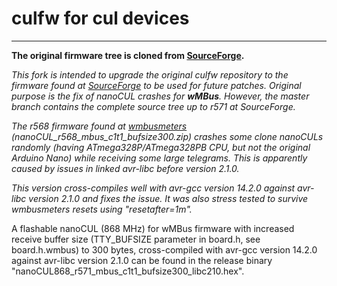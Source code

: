 # culfw for cul devices
___
**The original firmware tree is cloned from [SourceForge](https://sourceforge.net/p/culfw/code/commit_browser).**

_This fork is intended to upgrade the original culfw repository to the firmware found at [SourceForge](https://sourceforge.net/p/culfw/code/commit_browser) to be used for future patches. Original purpose is the fix of nanoCUL crashes for **wMBus**. However, the master branch contains the complete source tree up to r571 at SourceForge._

_The r568 firmware found at [wmbusmeters](https://github.com/wmbusmeters/wmbusmeters-wiki/blob/master/nanoCUL.md) (nanoCUL\_r568\_mbus\_c1t1\_bufsize300.zip) crashes some clone nanoCULs randomly (having ATmega328P/ATmega328PB CPU, but not the original Arduino Nano) while receiving some large telegrams. This is apparently caused by issues in linked avr-libc before version 2.1.0._

_This version cross-compiles well with avr-gcc version 14.2.0 against avr-libc version 2.1.0 and fixes the issue. It was also stress tested to survive wmbusmeters resets using "resetafter=1m"._

A flashable nanoCUL (868 MHz) for wMBus firmware with increased receive buffer size (TTY_BUFSIZE parameter in board.h, see board.h.wmbus) to 300 bytes, cross-compiled with avr-gcc version 14.2.0 against avr-libc version 2.1.0 can be found in the release binary "nanoCUL868_r571_mbus_c1t1_bufsize300_libc210.hex".
